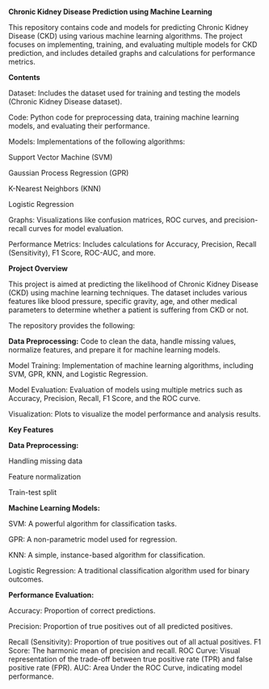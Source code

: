 **Chronic Kidney Disease Prediction using Machine Learning**

This repository contains code and models for predicting Chronic Kidney Disease (CKD) using various machine learning algorithms. 
The project focuses on implementing, training, and evaluating multiple models for CKD prediction, and includes detailed graphs and calculations for performance metrics.

**Contents**

Dataset: Includes the dataset used for training and testing the models (Chronic Kidney Disease dataset).

Code: Python code for preprocessing data, training machine learning models, and evaluating their performance.

Models: Implementations of the following algorithms:

  Support Vector Machine (SVM)
  
  Gaussian Process Regression (GPR)
  
  K-Nearest Neighbors (KNN)
  
  Logistic Regression
  

Graphs: Visualizations like confusion matrices, ROC curves, and precision-recall curves for model evaluation.

Performance Metrics: Includes calculations for Accuracy, Precision, Recall (Sensitivity), F1 Score, ROC-AUC, and more.


**Project Overview**

This project is aimed at predicting the likelihood of Chronic Kidney Disease (CKD) using machine learning techniques. The dataset includes various features like blood pressure, specific gravity, age, and other medical parameters to determine whether a patient is suffering from CKD or not.

The repository provides the following:

**Data Preprocessing:** Code to clean the data, handle missing values, normalize features, and prepare it for machine learning models.

Model Training: Implementation of machine learning algorithms, including SVM, GPR, KNN, and Logistic Regression.

Model Evaluation: Evaluation of models using multiple metrics such as Accuracy, Precision, Recall, F1 Score, and the ROC curve.

Visualization: Plots to visualize the model performance and analysis results.


**Key Features**

**Data Preprocessing:**

Handling missing data

Feature normalization

Train-test split


**Machine Learning Models:**

SVM: A powerful algorithm for classification tasks.

GPR: A non-parametric model used for regression.

KNN: A simple, instance-based algorithm for classification.

Logistic Regression: A traditional classification algorithm used for binary outcomes.


**Performance Evaluation:**

Accuracy: Proportion of correct predictions.

Precision: Proportion of true positives out of all predicted positives.

Recall (Sensitivity): Proportion of true positives out of all actual positives.
F1 Score: The harmonic mean of precision and recall.
ROC Curve: Visual representation of the trade-off between true positive rate (TPR) and false positive rate (FPR).
AUC: Area Under the ROC Curve, indicating model performance.

